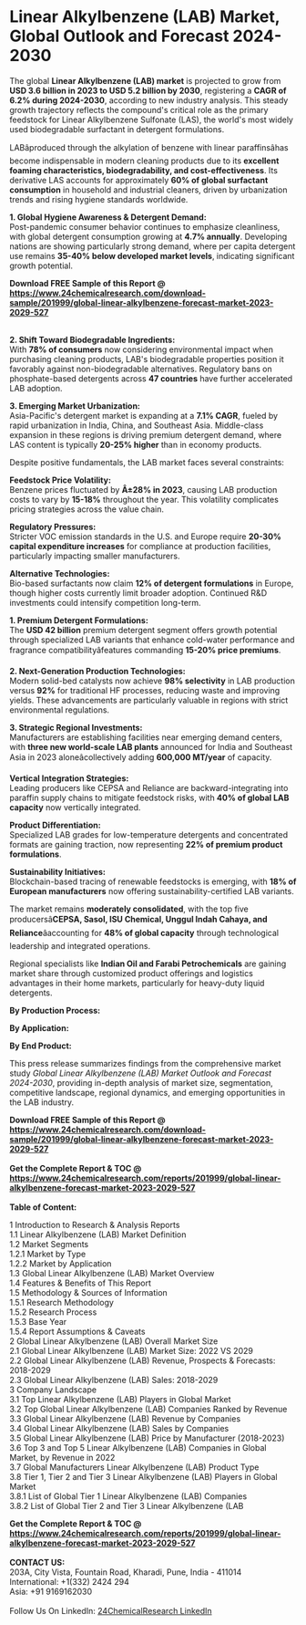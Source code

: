 <h1>Linear Alkylbenzene (LAB) Market, Global Outlook and Forecast 2024-2030</h1><p>The global <strong>Linear Alkylbenzene (LAB) market</strong> is projected to grow from <strong>USD 3.6 billion in 2023 to USD 5.2 billion by 2030</strong>, registering a <strong>CAGR of 6.2% during 2024-2030</strong>, according to new industry analysis. This steady growth trajectory reflects the compound's critical role as the primary feedstock for Linear Alkylbenzene Sulfonate (LAS), the world's most widely used biodegradable surfactant in detergent formulations.</p><p>LABâproduced through the alkylation of benzene with linear paraffinsâhas become indispensable in modern cleaning products due to its <strong>excellent foaming characteristics, biodegradability, and cost-effectiveness</strong>. Its derivative LAS accounts for approximately <strong>60% of global surfactant consumption</strong> in household and industrial cleaners, driven by urbanization trends and rising hygiene standards worldwide.</p><p><strong>1. Global Hygiene Awareness &amp; Detergent Demand:</strong><br>
Post-pandemic consumer behavior continues to emphasize cleanliness, with global detergent consumption growing at <strong>4.7% annually</strong>. Developing nations are showing particularly strong demand, where per capita detergent use remains <strong>35-40% below developed market levels</strong>, indicating significant growth potential.</p><div><b>Download FREE Sample of this Report @ 
            <a href="https://www.24chemicalresearch.com/download-sample/201999/global-linear-alkylbenzene-forecast-market-2023-2029-527">
            https://www.24chemicalresearch.com/download-sample/201999/global-linear-alkylbenzene-forecast-market-2023-2029-527</a></b></div><br><p><strong>2. Shift Toward Biodegradable Ingredients:</strong><br>
With <strong>78% of consumers</strong> now considering environmental impact when purchasing cleaning products, LAB's biodegradable properties position it favorably against non-biodegradable alternatives. Regulatory bans on phosphate-based detergents across <strong>47 countries</strong> have further accelerated LAB adoption.</p><p><strong>3. Emerging Market Urbanization:</strong><br>
Asia-Pacific's detergent market is expanding at a <strong>7.1% CAGR</strong>, fueled by rapid urbanization in India, China, and Southeast Asia. Middle-class expansion in these regions is driving premium detergent demand, where LAS content is typically <strong>20-25% higher</strong> than in economy products.</p><p>Despite positive fundamentals, the LAB market faces several constraints:</p><p><strong>Feedstock Price Volatility:</strong><br>
    Benzene prices fluctuated by <strong>Â±28% in 2023</strong>, causing LAB production costs to vary by <strong>15-18%</strong> throughout the year. This volatility complicates pricing strategies across the value chain.</p><p><strong>Regulatory Pressures:</strong><br>
    Stricter VOC emission standards in the U.S. and Europe require <strong>20-30% capital expenditure increases</strong> for compliance at production facilities, particularly impacting smaller manufacturers.</p><p><strong>Alternative Technologies:</strong><br>
    Bio-based surfactants now claim <strong>12% of detergent formulations</strong> in Europe, though higher costs currently limit broader adoption. Continued R&amp;D investments could intensify competition long-term.</p><p><strong>1. Premium Detergent Formulations:</strong><br>
The <strong>USD 42 billion</strong> premium detergent segment offers growth potential through specialized LAB variants that enhance cold-water performance and fragrance compatibilityâfeatures commanding <strong>15-20% price premiums</strong>.</p><p><strong>2. Next-Generation Production Technologies:</strong><br>
Modern solid-bed catalysts now achieve <strong>98% selectivity</strong> in LAB production versus <strong>92%</strong> for traditional HF processes, reducing waste and improving yields. These advancements are particularly valuable in regions with strict environmental regulations.</p><p><strong>3. Strategic Regional Investments:</strong><br>
Manufacturers are establishing facilities near emerging demand centers, with <strong>three new world-scale LAB plants</strong> announced for India and Southeast Asia in 2023 aloneâcollectively adding <strong>600,000 MT/year</strong> of capacity.</p><p><strong>Vertical Integration Strategies:</strong><br>
    Leading producers like CEPSA and Reliance are backward-integrating into paraffin supply chains to mitigate feedstock risks, with <strong>40% of global LAB capacity</strong> now vertically integrated.</p><p><strong>Product Differentiation:</strong><br>
    Specialized LAB grades for low-temperature detergents and concentrated formats are gaining traction, now representing <strong>22% of premium product formulations</strong>.</p><p><strong>Sustainability Initiatives:</strong><br>
    Blockchain-based tracing of renewable feedstocks is emerging, with <strong>18% of European manufacturers</strong> now offering sustainability-certified LAB variants.</p><p>The market remains <strong>moderately consolidated</strong>, with the top five producersâ<strong>CEPSA, Sasol, ISU Chemical, Unggul Indah Cahaya, and Reliance</strong>âaccounting for <strong>48% of global capacity</strong> through technological leadership and integrated operations.</p><p>Regional specialists like <strong>Indian Oil and Farabi Petrochemicals</strong> are gaining market share through customized product offerings and logistics advantages in their home markets, particularly for heavy-duty liquid detergents.</p><p><strong>By Production Process:</strong></p><p><strong>By Application:</strong></p><p><strong>By End Product:</strong></p><p>This press release summarizes findings from the comprehensive market study <em>Global Linear Alkylbenzene (LAB) Market Outlook and Forecast 2024-2030</em>, providing in-depth analysis of market size, segmentation, competitive landscape, regional dynamics, and emerging opportunities in the LAB industry.</p><div><b>Download FREE Sample of this Report @ 
            <a href="https://www.24chemicalresearch.com/download-sample/201999/global-linear-alkylbenzene-forecast-market-2023-2029-527">
            https://www.24chemicalresearch.com/download-sample/201999/global-linear-alkylbenzene-forecast-market-2023-2029-527</a></b></div><br><div><b>Get the Complete Report & TOC @ 
            <a href="https://www.24chemicalresearch.com/reports/201999/global-linear-alkylbenzene-forecast-market-2023-2029-527">
            https://www.24chemicalresearch.com/reports/201999/global-linear-alkylbenzene-forecast-market-2023-2029-527</a></b></div><br>
            <b>Table of Content:</b><p>1 Introduction to Research & Analysis Reports<br />
    1.1 Linear Alkylbenzene (LAB) Market Definition<br />
    1.2 Market Segments<br />
        1.2.1 Market by Type<br />
        1.2.2 Market by Application<br />
    1.3 Global Linear Alkylbenzene (LAB) Market Overview<br />
    1.4 Features & Benefits of This Report<br />
    1.5 Methodology & Sources of Information<br />
        1.5.1 Research Methodology<br />
        1.5.2 Research Process<br />
        1.5.3 Base Year<br />
        1.5.4 Report Assumptions & Caveats<br />
2 Global Linear Alkylbenzene (LAB) Overall Market Size<br />
    2.1 Global Linear Alkylbenzene (LAB) Market Size: 2022 VS 2029<br />
    2.2 Global Linear Alkylbenzene (LAB) Revenue, Prospects & Forecasts: 2018-2029<br />
    2.3 Global Linear Alkylbenzene (LAB) Sales: 2018-2029<br />
3 Company Landscape<br />
    3.1 Top Linear Alkylbenzene (LAB) Players in Global Market<br />
    3.2 Top Global Linear Alkylbenzene (LAB) Companies Ranked by Revenue<br />
    3.3 Global Linear Alkylbenzene (LAB) Revenue by Companies<br />
    3.4 Global Linear Alkylbenzene (LAB) Sales by Companies<br />
    3.5 Global Linear Alkylbenzene (LAB) Price by Manufacturer (2018-2023)<br />
    3.6 Top 3 and Top 5 Linear Alkylbenzene (LAB) Companies in Global Market, by Revenue in 2022<br />
    3.7 Global Manufacturers Linear Alkylbenzene (LAB) Product Type<br />
    3.8 Tier 1, Tier 2 and Tier 3 Linear Alkylbenzene (LAB) Players in Global Market<br />
        3.8.1 List of Global Tier 1 Linear Alkylbenzene (LAB) Companies<br />
        3.8.2 List of Global Tier 2 and Tier 3 Linear Alkylbenzene (LAB</p><div><b>Get the Complete Report & TOC @ 
            <a href="https://www.24chemicalresearch.com/reports/201999/global-linear-alkylbenzene-forecast-market-2023-2029-527">
            https://www.24chemicalresearch.com/reports/201999/global-linear-alkylbenzene-forecast-market-2023-2029-527</a></b></div><br><b>CONTACT US:</b><br>
            203A, City Vista, Fountain Road, Kharadi, Pune, India - 411014<br>
            International: +1(332) 2424 294<br>
            Asia: +91 9169162030 <br><br>
            Follow Us On LinkedIn: <a href="https://www.linkedin.com/company/24chemicalresearch/">24ChemicalResearch LinkedIn</a>
